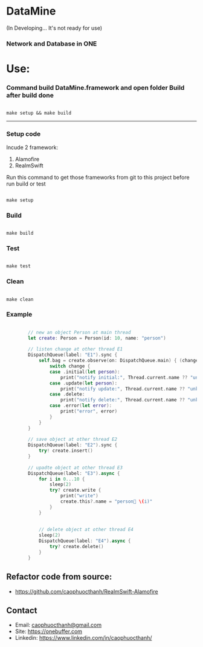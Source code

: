 # DataMine
<div class="text-red mb-2">(In Developing... It's not ready for use)</div>




### Network and Database in ONE


# Use:

### Command build DataMine.framework and open folder Build after build done

```shell

make setup && make build

````

------------------------

### Setup code
Incude 2 framework:
1. Alamofire
2. RealmSwift

Run this command to get those frameworks from git to this project before run build or test

```shell

make setup

```

### Build
```shell

make build

```

### Test
```shell

make test

``` 

### Clean
```shell

make clean

``` 

### Example

```swift

        // new an object Person at main thread
        let create: Person = Person(id: 10, name: "person")
        
        // listen change at other thread E1
        DispatchQueue(label: "E1").sync {
            self.bag = create.observe(on: DispatchQueue.main) { (change) in
                switch change {
                case .initial(let person):
                    print("notify initial:", Thread.current.name ?? "unknow", person.name)
                case .update(let person):
                    print("notify update:", Thread.current.name ?? "unknow", person.name)
                case .delete:
                    print("notify delete:", Thread.current.name ?? "unknow")
                case .error(let error):
                    print("error", error)
                }
            }
        }
        
        // save object at other thread E2
        DispatchQueue(label: "E2").sync {
            try! create.insert()
        }
        
        // upadte object at other thread E3
        DispatchQueue(label: "E3").async {
            for i in 0...10 {
                sleep(2)
                try? create.write {
                    print("write")
                    create.this?.name = "person🦴 \(i)"
                }
            }
            
            
            // delete object at other thread E4
            sleep(2)
            DispatchQueue(label: "E4").async {
                try? create.delete()
            }
        }

```

## Refactor code from source: 
- https://github.com/caophuocthanh/RealmSwift-Alamofire

## Contact
- Email: caophuocthanh@gmail.com
- Site: https://onebuffer.com
- Linkedin: https://www.linkedin.com/in/caophuocthanh/

